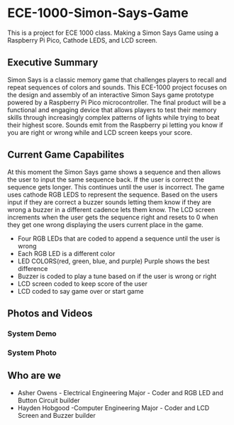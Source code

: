 # ECE-1000-Simon-Says-Game
This is a project for ECE 1000 class. Making a Simon Says Game using a Raspberry Pi Pico, Cathode LEDS, and LCD screen.

## Executive Summary
Simon Says is a classic memory game that challenges players to recall and repeat sequences of colors and sounds. This ECE-1000 project focuses on the design and assembly of an interactive Simon Says game prototype powered by a Raspberry Pi Pico microcontroller. The final product will be a functional and engaging device that allows players to test their memory skills through increasingly complex patterns of lights while trying to beat their highest score. Sounds emit from the Raspberry pi letting you know if you are right or wrong while and LCD screen keeps your score.

## Current Game Capabilites
At this moment the Simon Says game shows a sequence and then allows the user to input the same sequence back. If the user is correct the sequence gets longer. This continues until the user is incorrect. The game uses cathode RGB LEDS to represent the sequence. Based on the users input if they are correct a buzzer sounds letting them know if they are wrong a buzzer in a different cadence lets them know. The LCD screen increments when the user gets the sequence right and resets to 0 when they get one wrong displaying the users current place in the game.

* Four RGB LEDs that are coded to append a sequence until the user is wrong
* Each RGB LED is a different color
* LED COLORS(red, green, blue, and purple) Purple shows the best difference
* Buzzer is coded to play a tune based on if the user is wrong or right
* LCD screen coded to keep score of the user
* LCD coded to say game over or start game

## Photos and Videos

### System Demo

### System Photo

## Who are we

* Asher Owens - Electrical Engineering Major - Coder and RGB LED and Button Circuit builder
* Hayden Hobgood -Computer Engineering Major - Coder and LCD Screen and Buzzer builder
